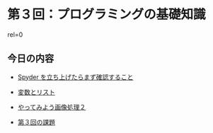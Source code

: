 # 第３回：プログラミングの基礎知識

rel=0

## 今日の内容

- [Spyder を立ち上げたらまず確認すること](kakunin)

- [変数とリスト](hensuu)

- [やってみよう画像処理２](try2)

- [第３回の課題](kadai)

